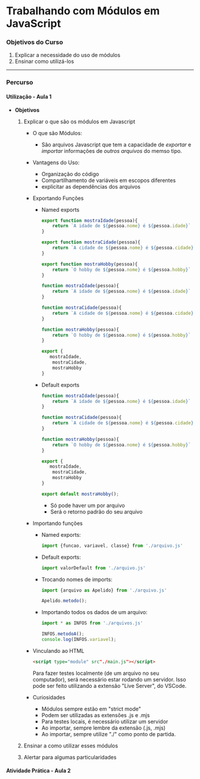 # Trabalhando com Módulos em JavaScript

### Objetivos do Curso

1. Explicar a necessidade do uso de módulos
2. Ensinar como utilizá-los

---

### Percurso

#### 	Utilização - Aula 1

- **Objetivos**

  1. Explicar o que são os módulos em Javascript

     - O que são Módulos:

       - São arquivos Javascript que tem a capacidade de *exportar* e *importar* informações de *outros arquivos* do memso tipo.

     - Vantagens do Uso:

       - Organização do código
       - Compartilhamento de variáveis em escopos diferentes
       - explicitar as dependências dos arquivos

     - Exportando Funções

       - Named exports

         ```javascript
         export function mostraIdade(pessoa){
             return `A idade de ${pessoa.nome} é ${pessoa.idade}`
         }
         
         export function mostraCidade(pessoa){
             return `A cidade de ${pessoa.nome} é ${pessoa.cidade}`
         }
         
         export function mostraHobby(pessoa){
             return `O hobby de ${pessoa.nome} é ${pessoa.hobby}`
         }
         ```

         ```javascript
         function mostraIdade(pessoa){
             return `A idade de ${pessoa.nome} é ${pessoa.idade}`
         }
         
         function mostraCidade(pessoa){
             return `A cidade de ${pessoa.nome} é ${pessoa.cidade}`
         }
         
         function mostraHobby(pessoa){
             return `O hobby de ${pessoa.nome} é ${pessoa.hobby}`
         }
         
         export {
         	mostraIdade,
             mostraCidade,
             mostraHobby
         }
         ```

       - Default exports

         ```javascript
         function mostraIdade(pessoa){
             return `A idade de ${pessoa.nome} é ${pessoa.idade}`
         }
         
         function mostraCidade(pessoa){
             return `A cidade de ${pessoa.nome} é ${pessoa.cidade}`
         }
         
         function mostraHobby(pessoa){
             return `O hobby de ${pessoa.nome} é ${pessoa.hobby}`
         }
         
         export {
         	mostraIdade,
             mostraCidade,
             mostraHobby
         }
         
         export default mostraHobby();
         ```

         - Só pode haver um por arquivo
         - Será o retorno padrão do seu arquivo

     - Importando funções

       - Named exports:

         ```javascript
         import {funcao, variavel, classe} from './arquivo.js'
         ```

       - Default exports:

         ```javascript
         import valorDefault from './arquivo.js'
         ```

       - Trocando nomes de imports:

         ```javascript
         import {arquivo as Apelido} from './arquivo.js'
         
         Apelido.metodo();
         ```

       - Importando todos os dados de um arquivo:

         ```javascript
         import * as INFOS from './arquivos.js'
         
         INFOS.metodoA();
         console.log(INFOS.variavel);
         ```

     - Vinculando ao HTML

       ```html
       <script type="module" src"./main.js"></script>
       ```

       Para fazer testes localmente (de um arquivo no seu computador), será necessário estar rodando um servidor. Isso pode ser feito utilizando a extensão "Live Server", do VSCode.

     - Curiosidades

       - Módulos sempre estão em "strict mode"
       - Podem ser utilizadas as extensões .js e .mjs
       - Para testes locais, é necessário utilizar um servidor
       - Ao importar, sempre lembre da extensão (.js, .mjs)
       - Ao importar, sempre utilize "./" como ponto de partida.

  2. Ensinar a como utilizar esses módulos

  3. Alertar para algumas particularidades

#### 	Atividade Prática - Aula 2